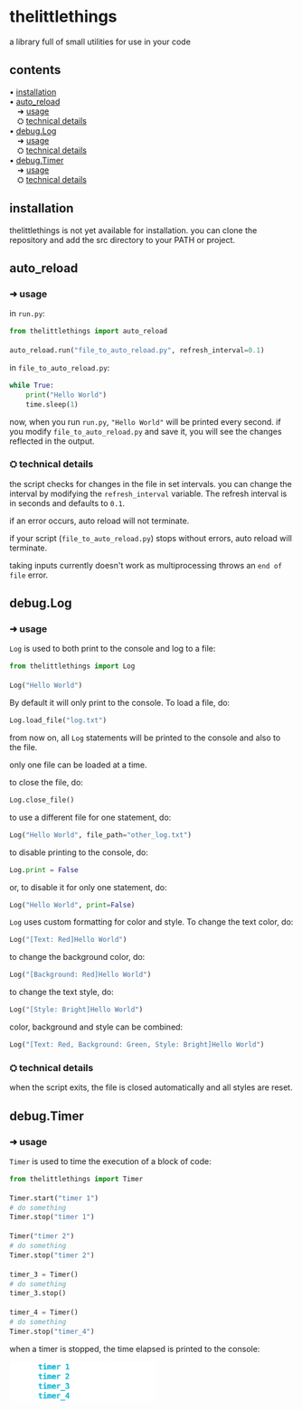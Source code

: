 # thelittlethings

a library full of small utilities for use in your code

## contents
• [installation](#installation)\
• [auto_reload](#auto_reload)\
&emsp;➜ [usage](#-usage)\
&emsp;⛭ [technical details](#-technical-details)\
• [debug.Log](#debug.Log)\
&emsp;➜ [usage](#-usage-1)\
&emsp;⛭ [technical details](#-technical-details-1)\
• [debug.Timer](#debug.Timer)\
&emsp;➜ [usage](#-usage-2)\
&emsp;⛭ [technical details](#-technical-details-2)

## installation
thelittlethings is not yet available for installation. you can clone the repository and add the src directory to your PATH or project.

## auto_reload

### ➜ usage

in ```run.py```:
```python
from thelittlethings import auto_reload

auto_reload.run("file_to_auto_reload.py", refresh_interval=0.1)
```

in ```file_to_auto_reload.py```:
```python
while True:
    print("Hello World")
    time.sleep(1)
```

now, when you run ```run.py```, ```"Hello World"``` will be printed every second. if you modify ```file_to_auto_reload.py``` and save it, you will see the changes reflected in the output.


### ⛭ technical details
the script checks for changes in the file in set intervals. you can change the interval by modifying the ```refresh_interval``` variable. The refresh interval is in seconds and defaults to ```0.1```.

if an error occurs, auto reload will not terminate.

if your script (```file_to_auto_reload.py```) stops without errors, auto reload will terminate.

taking inputs currently doesn't work as multiprocessing throws an ```end of file``` error.


## debug.Log

### ➜ usage
```Log``` is used to both print to the console and log to a file:
```python
from thelittlethings import Log

Log("Hello World")
```

By default it will only print to the console. To load a file, do:
```python
Log.load_file("log.txt")
```

from now on, all ```Log``` statements will be printed to the console and also to the file.

only one file can be loaded at a time.

to close the file, do:
```python
Log.close_file()
```

to use a different file for one statement, do:
```python
Log("Hello World", file_path="other_log.txt")
```

to disable printing to the console, do:
```python
Log.print = False
```

or, to disable it for only one statement, do:
```python
Log("Hello World", print=False)
```

```Log``` uses custom formatting for color and style. To change the text color, do:
```python
Log("[Text: Red]Hello World")
```

to change the background color, do:
```python
Log("[Background: Red]Hello World")
```

to change the text style, do:
```python
Log("[Style: Bright]Hello World")
```

color, background and style can be combined:
```python
Log("[Text: Red, Background: Green, Style: Bright]Hello World")
```

### ⛭ technical details
when the script exits, the file is closed automatically and all styles are reset.


## debug.Timer

### ➜ usage
```Timer``` is used to time the execution of a block of code:
```python
from thelittlethings import Timer

Timer.start("timer 1")
# do something
Timer.stop("timer 1")

Timer("timer 2")
# do something
Timer.stop("timer 2")

timer_3 = Timer()
# do something
timer_3.stop()

timer_4 = Timer()
# do something
Timer.stop("timer_4")
```

when a timer is stopped, the time elapsed is printed to the console:

<img src="https://raw.githubusercontent.com/dots-git/thelittlethings/master/docs/assets/Timer_output.png" width="260" height="70" />

